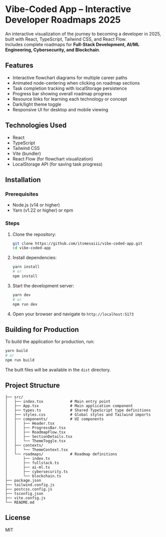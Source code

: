 # Vibe-Coded App – Interactive Developer Roadmaps 2025

An interactive visualization of the journey to becoming a developer in 2025, built with React, TypeScript, Tailwind CSS, and React Flow.  
Includes complete roadmaps for **Full-Stack Development, AI/ML Engineering, Cybersecurity, and Blockchain**.

## Features

- Interactive flowchart diagrams for multiple career paths  
- Animated node-centering when clicking on roadmap sections  
- Task completion tracking with localStorage persistence  
- Progress bar showing overall roadmap progress  
- Resource links for learning each technology or concept  
- Dark/light theme toggle  
- Responsive UI for desktop and mobile viewing  

## Technologies Used

- React  
- TypeScript  
- Tailwind CSS  
- Vite (bundler)  
- React Flow (for flowchart visualization)  
- LocalStorage API (for saving task progress)  

## Installation

### Prerequisites

- Node.js (v14 or higher)  
- Yarn (v1.22 or higher) or npm  

### Steps

1. Clone the repository:

   ```bash
   git clone https://github.com/itsmesaiii/vibe-coded-app.git
   cd vibe-coded-app
   ```

2. Install dependencies:

   ```bash
   yarn install
   # or
   npm install
   ```

3. Start the development server:

   ```bash
   yarn dev
   # or
   npm run dev
   ```

4. Open your browser and navigate to `http://localhost:5173`

## Building for Production

To build the application for production, run:

```bash
yarn build
# or
npm run build
```

The built files will be available in the `dist` directory.

## Project Structure

```
├── src/
│   ├── index.tsx            # Main entry point
│   ├── App.tsx              # Main application component
│   ├── types.ts             # Shared TypeScript type definitions
│   ├── styles.css           # Global styles and Tailwind imports
│   ├── components/          # UI components
│   │   ├── Header.tsx
│   │   ├── ProgressBar.tsx
│   │   ├── RoadmapFlow.tsx
│   │   ├── SectionDetails.tsx
│   │   └── ThemeToggle.tsx
│   ├── contexts/
│   │   └── ThemeContext.tsx
│   └── roadmaps/            # Roadmap definitions
│       ├── index.ts
│       ├── fullstack.ts
│       ├── ai-ml.ts
│       ├── cybersecurity.ts
│       └── blockchain.ts
├── package.json
├── tailwind.config.js
├── postcss.config.js
├── tsconfig.json
├── vite.config.js
└── README.md
```

## License

MIT
